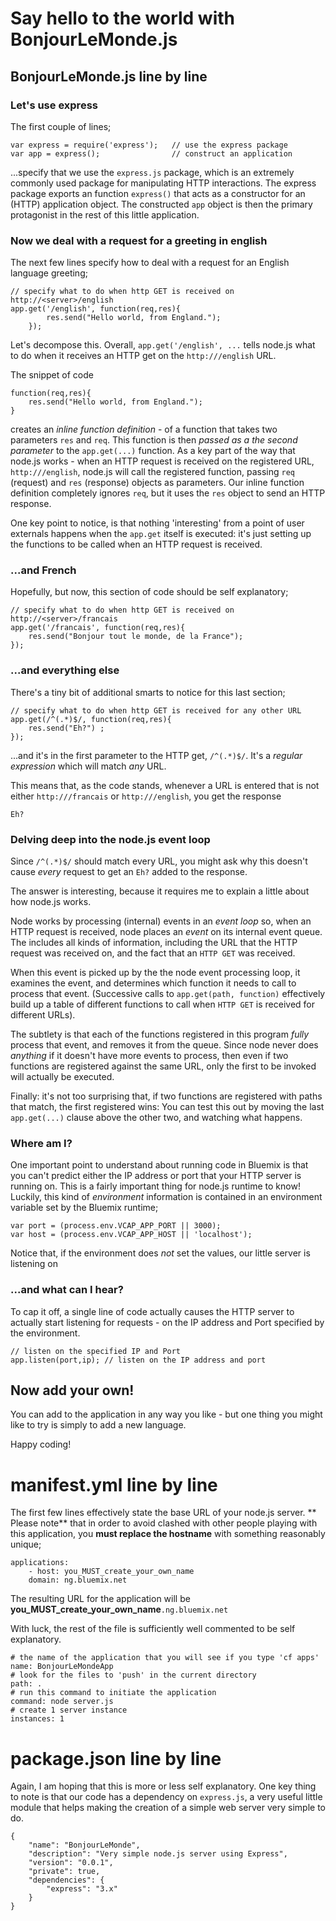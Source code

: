 
# Say hello to the world with BonjourLeMonde.js

## BonjourLeMonde.js line by line
### Let's use express
The first couple of lines;

    var express = require('express');   // use the express package
    var app = express();                // construct an application

...specify that we use the `express.js` package, which is an extremely commonly used package for manipulating HTTP interactions.
The express package exports an function `express()` that acts as a constructor for an (HTTP) application object.
The constructed `app` object is then the primary protagonist in the rest of this little application.
 

### Now we deal with a request for a greeting in english
The next few lines specify how to deal with a request for an English language greeting;

    // specify what to do when http GET is received on http://<server>/english
    app.get('/english', function(req,res){
        	res.send("Hello world, from England.");
        });

Let's decompose this. Overall, `app.get('/english', ...` tells node.js what to do when it receives an HTTP get on the `http://`*<server>*`/english` URL.

The snippet of code

	function(req,res){
		res.send("Hello world, from England.");
	}
creates an *inline function definition* - of a function that takes two parameters `res` and `req`. 
This function is then *passed as a the second parameter* to the `app.get(...)` function.
As a key part of the way that node.js works - when an HTTP request is received on the registered URL, `http://`*<server>*`/english`, node.js will call
the registered function, passing `req` (request) and `res` (response) objects as parameters. 
Our inline function definition completely ignores `req`, but it uses the `res` object to send an HTTP response.

One key point to notice, is that nothing 'interesting' from a point of user externals happens when the `app.get` itself is executed: 
it's just setting up the functions to be called when an HTTP request is received.

		
### ...and French 
Hopefully, but now, this section of code should be self explanatory;
	
	// specify what to do when http GET is received on http://<server>/francais
	app.get('/francais', function(req,res){
	    res.send("Bonjour tout le monde, de la France");
  	});
  	
### ...and everything else
There's a tiny bit of additional smarts to notice for this last section;
	
	// specify what to do when http GET is received for any other URL
	app.get(/^(.*)$/, function(req,res){
   		res.send("Eh?") ;
	});

...and it's in the first parameter to the HTTP get, `/^(.*)$/`. It's a *regular expression* which will match *any* URL.

This means that, as the code stands, whenever a URL is entered that is not either `http://`*<server>*`/francais` or `http://`*<server>*`/english`,
you get the response

	Eh? 

### Delving deep into the node.js event loop
Since `/^(.*)$/` should  match every URL, you might ask why this doesn't cause *every* request to get an `Eh?` added to the response.

The answer is interesting, because it requires me to explain a little about how node.js works.

Node works by processing (internal) events in an *event loop* so, when an HTTP request is received, node places an *event* on its internal event queue. 
The includes all kinds of information, including the URL that the HTTP request was received on, and the fact that an `HTTP GET` was received.

When this event is picked up by the the node event processing loop, it examines the event, and determines which function it needs to call to process that event.
(Successive calls to `app.get(path, function)` effectively build up a table of different functions to call when `HTTP GET` is received for different URLs).

The subtlety is that each of the functions registered in this program *fully* process that event, and removes it from the queue. 
Since node never does *anything* if it doesn't have more events to process, then even if two functions are registered against the same URL, 
only the first to be invoked will actually be executed. 

Finally: it's not too surprising that, if two functions are registered with paths that match, the first registered wins: 
You can test this out by moving the last `app.get(...)` clause above the other two, and watching what happens.


### Where am I?
One important point to understand about running code in Bluemix is that you can't predict either the IP address or port that your HTTP server is running on.
This is a fairly important thing for node.js runtime to know! Luckily, this kind of *environment* 
information is contained in an environment variable set by the Bluemix runtime;

    var port = (process.env.VCAP_APP_PORT || 3000);
    var host = (process.env.VCAP_APP_HOST || 'localhost');

Notice that, if the environment does *not* set the values, our little server is listening on 

### ...and what can I hear?
To cap it off, a single line of code actually causes the HTTP server to actually start listening for requests - 
on the IP address and Port specified by the environment.

	// listen on the specified IP and Port
	app.listen(port,ip); // listen on the IP address and port
	
## Now add your own!
You can add to the application in any way you like - but one thing you might like to try is simply to add a new language.

Happy coding!

# manifest.yml line by line

The first few lines effectively state the base URL of your node.js server.
** Please note** that in order to avoid clashed with other people playing with this application, you **must replace the hostname**
with something reasonably unique;


	applications:
		- host: you_MUST_create_your_own_name
  		domain: ng.bluemix.net
  

The resulting URL for the application will be **you_MUST_create_your_own_name**`.ng.bluemix.net`

With luck, the rest of the file is sufficiently well commented to be self explanatory.

  
	# the name of the application that you will see if you type 'cf apps'
	name: BonjourLeMondeApp
	# look for the files to 'push' in the current directory
	path: .
	# run this command to initiate the application
	command: node server.js
	# create 1 server instance
	instances: 1
  

# package.json line by line

Again, I am hoping that this is more or less self explanatory. One key thing to note is that our code has a dependency
on `express.js`, a very useful little module that helps making the creation of a simple web server very simple to do.

	{
  		"name": "BonjourLeMonde",
  		"description": "Very simple node.js server using Express",
  		"version": "0.0.1",
  		"private": true,
  		"dependencies": {
    		"express": "3.x"
  		}	
	}
	
	